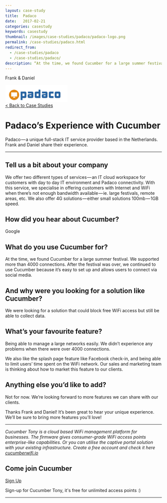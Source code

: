 ```yaml
---
layout: case-study
title:  Padaco
date:   2017-02-21
categories: casestudy
keywords: casestudy
thumbnail: /images/case-studies/padaco/padaco-logo.png
permalink: /case-studies/padaco.html
redirect_from:
  - /case-studies/padaco
  - /case-studies/padaco/
description: “At the time, we found Cucumber for a large summer festival. We supported more than 4000 connections. After the festival was over, we continued to use Cucumber because it’s easy to set up and allows users to connect via social media.”
---
```


<div class="mdl-grid">
<div class="case-study-side mdl-cell mdl-cell--3-col mdl-cell--8-col-tablet mdl-cell--4-col-phone mdl-typography--text-center mdl-shadow--1dp">
<!-- <img class="cs-portrait text-center" src="/images/case-studies/x/x.png" width="120px"> -->
<p>Frank & Daniel</p>
<img src="/images/case-studies/padaco/padaco-logo.png" width="200px">
</div>

<div class="case-study-post mdl-cell mdl-cell--9-col mdl-shadow--1dp">
<a href="/community/showcase/">< Back to Case Studies</a>
<h1>Padaco’s Experience with Cucumber</h1>
<p>Padaco — a unique full-stack IT service provider based in the Netherlands. Frank and Daniel share their experience.</p>

<hr>

<h2>Tell us a bit about your company</h2>

<p>We offer two different types of services — an IT cloud workspace for customers with day to day IT environment and Padaco connectivity. With this service, we specialise in offering customers with Internet and WiFi when there’s not enough bandwidth available — ie. large festivals, remote areas, etc. We also offer 4G solutions — either small solutions 100mb — 1GB speed.</p>

<h2>How did you hear about Cucumber?</h2>

<p>Google</p>

<h2>What do you use Cucumber for?</h2>

<p>At the time, we found Cucumber for a large summer festival. We supported more than 4000 connections. After the festival was over, we continued to use Cucumber because it’s easy to set up and allows users to connect via social media.</p>

<h2>And why were you looking for a solution like Cucumber?</h2>

<p>We were looking for a solution that could block free WiFi access but still be able to collect data.</p>

<h2>What’s your favourite feature?</h2>

<p>Being able to manage a large networks easily. We didn’t experience any problems when there were over 4000 connections.</p>

<p>We also like the splash page feature like Facebook check-in, and being able to limit users’ time spent on the WiFi network. Our sales and marketing team is thinking about how to market this feature to our clients.</p>

<h2>Anything else you’d like to add?</h2>

<p>Not for now. We’re looking forward to more features we can share with our clients.</p>

<p>Thanks Frank and Daniel! It’s been great to hear your unique experience. We’ll be sure to bring more features you’ll love!</p>

<hr>

<div class="mdl-typography--text-center">
<p><i>Cucumber Tony is a cloud based WiFi management platform for businesses. The firmware gives consumer-grade WiFi access points enterprise-like capabilities. Or you can utilise the captive portal solution with your existing infrastructure. Create a free account and check it here <a href="https://cucumberwifi.io">cucumberwifi.io</a></i></p>
<div class="text-center">
<h2>Come join Cucumber</h2>
<a href="https://my.ctapp.io/#/create" class="button success dst">Sign Up</a><br>
<p>Sign-up for Cucumber Tony, it's free for unlimited access points :)</p>
</div>
<hr>
</div>
</div>
</div>
